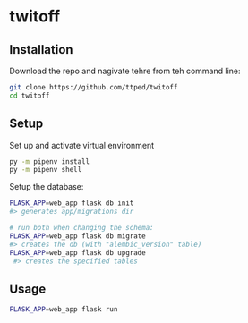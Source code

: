 # twitoff

## Installation

Download the repo and nagivate tehre from teh command line:

```sh
git clone https://github.com/ttped/twitoff
cd twitoff
```

## Setup

Set up and activate virtual environment
```sh
py -m pipenv install
py -m pipenv shell
```

Setup the database:
```sh
FLASK_APP=web_app flask db init
#> generates app/migrations dir

# run both when changing the schema:
FLASK_APP=web_app flask db migrate
#> creates the db (with "alembic_version" table)
FLASK_APP=web_app flask db upgrade
 #> creates the specified tables
```

## Usage

```sh
FLASK_APP=web_app flask run
```
